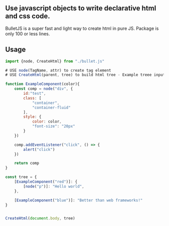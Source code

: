 ## Use javascript objects to write declarative html and css code.

BulletJS is a super fast and light way to create html in pure JS.
Package is only 100 or less lines.

## Usage

```javascript
import {node, CreateHtml} from "./bullet.js"

# USE node(TagName, attr) to create tag element
# USE CreateHtml(parent, tree) to build html tree - Example treee input {[node("p")]: "This is inside a P element!"}

function ExampleComponent(color){
    const comp = node("div", {
        id:"test",
        class: [
            "container",
            "container-fluid"
        ], 
        style: {
            color: color,
            "font-size": "20px"
        }
    })

    comp.addEventListener("click", () => {
        alert("click")
    })

    return comp
}

const tree = {
    [ExampleComponent("red")]: {
        [node("p")]: "Hello world",
    },

    [ExampleComponent("blue")]: "Better than web frameworks!"
}


CreateHtml(document.body, tree)
```
